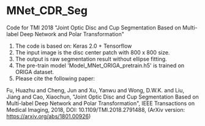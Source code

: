 # MNet_CDR_Seg

Code for TMI 2018 "Joint Optic Disc and Cup Segmentation Based on Multi-label Deep Network and Polar Transformation"

1. The code is based on: Keras 2.0 + Tensorflow
2. The input image is the disc center patch with 800 x 800 size.
3. The output is raw segmentation result without ellipse fitting.
4. The pre-train model 'Model_MNet_ORIGA_pretrain.h5' is trained on ORIGA dataset.
5. Please cite the following paper:

Fu, Huazhu and Cheng, Jun and Xu, Yanwu and Wong, D.W.K. and Liu, Jiang and Cao, Xiaochun, "Joint Optic Disc and Cup Segmentation Based on Multi-label Deep Network and Polar Transformation", IEEE Transactions on Medical Imaging, 2018, DOI: 10.1109/TMI.2018.2791488, (ArXiv version: https://arxiv.org/abs/1801.00926) 

